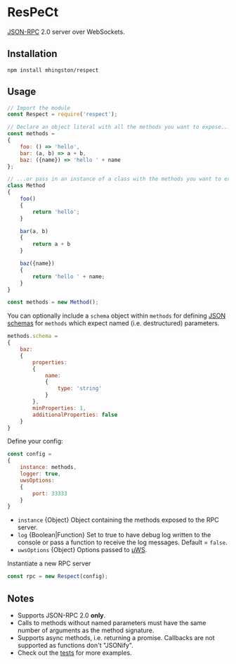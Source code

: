 # ResPeCt

[JSON-RPC](http://www.jsonrpc.org/specification) 2.0 server over WebSockets.

## Installation

    npm install mhingston/respect
    
## Usage

```javascript
// Import the module
const Respect = require('respect');

// Declare an object literal with all the methods you want to expose...
const methods =
{
    foo: () => 'hello',
    bar: (a, b) => a + b,
    baz: ({name}) => 'hello ' + name 
};

// ...or pass in an instance of a class with the methods you want to expose.
class Method
{
    foo()
    {
        return 'hello';
    }

    bar(a, b)
    {
        return a + b
    }

    baz({name})
    {
        return 'hello ' + name;
    }
}

const methods = new Method();
```

You can optionally include a `schema` object within `methods` for defining [JSON schemas](http://json-schema.org/) for `methods` which expect named (i.e. destructured) parameters.

```javascript
methods.schema =
{
    baz:
    {
        properties:
        {
            name:
            {
                type: 'string'
            }
        },
        minProperties: 1,
        additionalProperties: false
    }
}
```

Define your config:

```javascript
const config =
{
    instance: methods,
    logger: true,
    uwsOptions:
    {
        port: 33333
    }
}
```
* `instance` {Object} Object containing the methods exposed to the RPC server.
* `log` {Boolean|Function} Set to true to have debug log written to the console or pass a function to receive the log messages. Default = `false`.
* `uwsOptions` {Object} Options passed to [µWS](https://github.com/uNetworking/uWebSockets).


Instantiate a new RPC server
```javascript
const rpc = new Respect(config);
```

## Notes

* Supports JSON-RPC 2.0 **only**.
* Calls to methods without named parameters must have the same number of arguments as the method signature.
* Supports async methods, i.e. returning a promise. Callbacks are not supported as functions don't "JSONify".
* Check out the [tests](https://github.com/mhingston/respect/blob/master/test/index.js) for more examples.